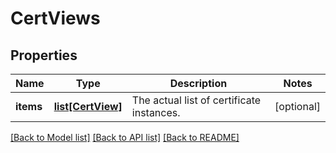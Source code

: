 # CertViews

## Properties
Name | Type | Description | Notes
------------ | ------------- | ------------- | -------------
**items** | [**list[CertView]**](CertView.md) | The actual list of certificate instances. | [optional] 

[[Back to Model list]](../README.md#documentation-for-models) [[Back to API list]](../README.md#documentation-for-api-endpoints) [[Back to README]](../README.md)


